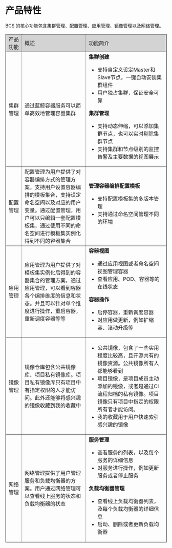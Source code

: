 # 产品特性

BCS 的核心功能包含集群管理、配置管理、应用管理、镜像管理以及网络管理。

<table border="1" width="100%">  
<tr bgcolor="#D3D3D3">  
<td width="10%">产品功能</td>  
<td width="40%">概述</td>  
<td width="50%">功能简介</td>  
</tr>  
<tr>  
<td>集群管理</td>  
<td>通过蓝鲸容器服务可以简单高效地管理容器集群</td>  
<td><b>集群创建</b><ul>  
<li>支持自定义设定Master和Slave节点，一键自动安装集群组件</li>  
<li>用户独占集群，保证安全可靠</li>
</ul>
<b>集群管理</b>
<ul>
<li>支持动态伸缩，可以添加集群节点，也可以实时剔除集群节点</li>  
<li>支持集群和节点级别的监控告警及主要数据的视图展示</li>  
</ul></td>  
</tr>  
<tr>  
<td>配置管理</td>  
<td>配置管理为用户提供了对容器编排方式的管理方案，支持用户设置容器编排的模板集合，支持设定命名空间以及对应的用户变量。通过配置管理，用户可以只编辑一套配置模板集，通过使用不同的命名空间进行模板集实例化得到不同的容器集合</td>  
<td>
<b>管理容器编排配置模板</b>
<ul>  
<li>支持配置模板集的多版本管理</li>  
<li>支持通过命名空间管理不同的环境</li>    
</ul></td>  
</tr>  
<tr>  
<td>应用管理</td>  
<td>应用管理为用户提供了对模板集实例化后得到的容器集合的管理方案，通过应用管理，可以看到容器各个编排维度的信息和状态。并且可以针对单个维度进行操作，重启容器，重新调度容器等等</td>  
<td>
<b>容器视图</b>
<ul>  
<li>通过应用视图或者命名空间视图管理容器</li>  
<li>查看应用、POD、容器等的在线状态</li>  
</ul>
<b>容器操作</b><ul>
<li>启停容器，重新调度容器
<li>对应用做更新，例如扩缩容、滚动升级等
</ul></td>  
</tr>
<tr>
<td>镜像管理</td>
<td>镜像仓库包含公共镜像库、项目私有镜像库。项目私有镜像库只有项目中有指定权限的人才能访问。此外还能够将感兴趣的镜像收藏到我的收藏中</td>
<td><ul>
<li>公共镜像，包含了一些实用程度比较高，且开源共有的镜像资源。公共镜像所有人都能够看到
<li>项目镜像，是项目成员主动添加的镜像，或者是通过CI流程归档的私有镜像。项目镜像只有项目中指定的权限所有者才能访问。
<li>我的收藏用于用户快速索引感兴趣的镜像
</ul></td>
</tr>
<tr>
<td>网络管理</td>
<td>网络管理提供了用户管理服务和负载均衡器的方案。用户通过网络管理可以查看线上服务的状态和负载均衡器的状态</td>
<td>
<b>服务管理</b>
<ul>
<li>查看服务的列表，以及每个服务的详细信息
<li>对服务进行操作，例如更新服务或者停止服务
</ul>
<b>负载均衡器管理</b><ul>
<li>查看线上负载均衡器列表，及每个负载均衡器的详细信息
<li>启动、删除或者更新负载均衡器
</ul>
</td>
</tr>
</table>
